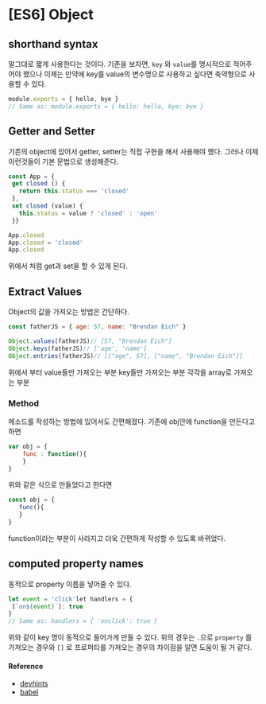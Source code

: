 # [ES6] Object

## shorthand syntax

말그대로 짧게 사용한다는 것이다.
기존을 보자면, `key` 와 `value`를 명시적으로 적어주어야 했으나 이제는 만약에 key를 value의 변수명으로 사용하고 싶다면 축약형으로 사용할 수 있다.

```js
module.exports = { hello, bye }
// Same as: module.exports = { hello: hello, bye: bye }
```

## Getter and Setter

기존의 object에 있어서 getter, setter는 직접 구현을 해서 사용해야 했다.
그러나 이제 이런것들이 기본 문법으로 생성해준다.

```js
const App = {
 get closed () {
   return this.status === 'closed'
 },
 set closed (value) {
   this.status = value ? 'closed' : 'open'
 }}

App.closed
App.closed = 'closed'
App.closed
```

위에서 처럼 get과 set을 할 수 있게 된다.

## Extract Values
Object의 값을 가져오는 방법은 간단하다.

```js
const fatherJS = { age: 57, name: "Brendan Eich" }

Object.values(fatherJS)// [57, "Brendan Eich"]
Object.keys(fatherJS)// ['age', 'name']
Object.entries(fatherJS)// [["age", 57], ["name", "Brendan Eich"]]
```

위에서 부터 value들만 가져오는 부분
key들만 가져오는 부분
각각을 array로 가져오는 부분

### Method
메소드를 작성하는 방법에 있어서도 간편해졌다.
기존에 obj안에 function을 만든다고 하면

```js
var obj = {
    func : function(){
    }
}
```

위와 같은 식으로 만들었다고 한다면

```js
const obj = {
   func(){
   }
}
```

function이라는 부분이 사라지고 더욱 간편하게 작성할 수 있도록 바뀌었다.

## computed property names
동적으로 property 이름을 넣어줄 수 있다.

```js
let event = 'click'let handlers = {
 [`on${event}`]: true
}
// Same as: handlers = { 'onclick': true }
```

위와 같이 key 명이 동적으로 들어가게 만들 수 있다. 
위의 경우는
`.`으로 `property` 를 가져오는 경우와 `[]` 로 프로퍼티를 가져오는 경우의 차이점을 알면 도움이 될 거 같다.

#### Reference

- [devhints](https://devhints.io/es6)
- [babel](https://babeljs.io/docs/en/learn/#arrows-and-lexical-this)
